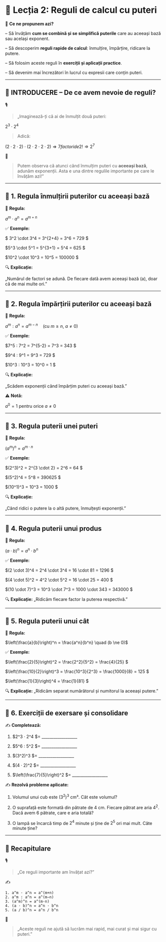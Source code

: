 # 📘 Lecția 2: Reguli de calcul cu puteri

🎯 **Ce ne propunem azi?**

 – Să învățăm **cum se combină și se simplifică puterile** care au aceeași bază sau același exponent.

 – Să descoperim **reguli rapide de calcul**: înmulțire, împărțire, ridicare la putere.

 – Să folosim aceste reguli în **exerciții și aplicații practice**.

 – Să devenim mai încrezători în lucrul cu expresii care conțin puteri.

------

## 🔔 INTRODUCERE – De ce avem nevoie de reguli?

🎙️

> „Imaginează-ți că ai de înmulțit două puteri:

$2^3 \cdot 2^4$

> Adică:

$(2 \cdot 2 \cdot 2) \cdot (2 \cdot 2 \cdot 2 \cdot 2) \Rightarrow 7 factori de 2! \Rightarrow 2^7$

🧠

> Putem observa că atunci când înmulțim puteri cu **aceeași bază**, adunăm exponenții. Asta e una dintre regulile importante pe care le învățăm azi!”

------

## 🔹 1. Regula înmulțirii puterilor cu aceeași bază

📘 **Regula:**

$a^m \cdot a^n = a^{m+n}$

✅ **Exemple:**

$ 3^2 \cdot 3^4 = 3^{2+4} = 3^6 = 729 $

$5^3 \cdot 5^1 = 5^{3+1} = 5^4 = 625 $

$10^2 \cdot 10^3 = 10^5 = 100000 $

🔍 **Explicație:**

 „Numărul de factori se adună. De fiecare dată avem aceeași bază (a), doar că de mai multe ori.”

------

## 🔹 2. Regula împărțirii puterilor cu aceeași bază

📘 **Regula:**

$a^m : a^n = a^{m-n} \quad (\text{cu } m \ge n,\ a \ne 0)$

✅ **Exemple:**

$7^5 : 7^2 = 7^{5-2} = 7^3 = 343 $

$9^4 : 9^1 = 9^3 = 729 $

$10^3 : 10^3 = 10^0 = 1 $

🔍 **Explicație:**

 „Scădem exponenții când împărțim puteri cu aceeași bază.”

⚠️ **Notă:**

$a^0 = 1\ \text{pentru orice } a \ne 0$

------

## 🔹 3. Regula puterii unei puteri

📘 **Regula:**

$(a^m)^n = a^{m \cdot n}$

✅ **Exemple:**

$(2^3)^2 = 2^{3 \cdot 2} = 2^6 = 64  $

$(5^2)^4 = 5^8 = 390625  $

$(10^1)^3 = 10^3 = 1000  $

🔍 **Explicație:**

 „Când ridici o putere la o altă putere, înmulțești exponenții.”

------

## 🔹 4. Regula puterii unui produs

📘 **Regula:**

$(a \cdot b)^n = a^n \cdot b^n$

✅ **Exemple:**

$(2 \cdot 3)^4 = 2^4 \cdot 3^4 = 16 \cdot 81 = 1296  $

$(4 \cdot 5)^2 = 4^2 \cdot 5^2 = 16 \cdot 25 = 400  $

$(10 \cdot 7)^3 = 10^3 \cdot 7^3 = 1000 \cdot 343 = 343000  $

🔍 **Explicație:**
 „Ridicăm fiecare factor la puterea respectivă.”

------

## 🔹 5. Regula puterii unui cât

📘 **Regula:**

$\left(\frac{a}{b}\right)^n = \frac{a^n}{b^n} \quad (b \ne 0)$

✅ **Exemple:**

$\left(\frac{2}{5}\right)^2 = \frac{2^2}{5^2} = \frac{4}{25}  $

$\left(\frac{10}{2}\right)^3 = \frac{10^3}{2^3} = \frac{1000}{8} = 125  $

$\left(\frac{1}{3}\right)^4 = \frac{1}{81}  $

🔍 **Explicație:**
 „Ridicăm separat numărătorul și numitorul la aceeași putere.”

------

## 💪 6. Exerciții de exersare și consolidare

✍️ **Completează:**

1. $2^3 · 2^4 $= __________________  

2. $5^6 : 5^2 $= __________________ 

3. $(3^2)^3 $= __________________  

4. $(4 · 2)^2 $= __________________  

5. $\left(\frac{7}{5}\right)^2 $= __________________  


✍️ **Rezolvă probleme aplicate:**

1. Volumul unui cub este $(3^2)^3$ cm³. Cât este volumul?

2. O suprafață este formată din pătrate de 4 cm. Fiecare pătrat are aria $4^2$. Dacă avem 6 pătrate, care e aria totală?

3. O lampă se încarcă timp de $2^4$ minute și ține de $2^5$ ori mai mult. Câte minute ține?

------

## 🔁 Recapitulare

🎙️

> „Ce reguli importante am învățat azi?”

✍️

```
1. a^m · a^n = a^(m+n)  
2. a^m : a^n = a^(m−n)  
3. (a^m)^n = a^(m·n)  
4. (a · b)^n = a^n · b^n  
5. (a / b)^n = a^n / b^n
```

🧠

> „Aceste reguli ne ajută să lucrăm mai rapid, mai curat și mai sigur cu puteri.”

